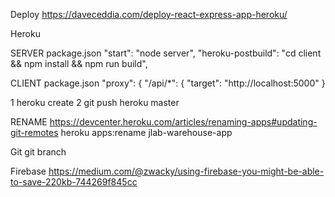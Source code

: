Deploy
https://daveceddia.com/deploy-react-express-app-heroku/

Heroku

SERVER package.json
"start": "node server",
"heroku-postbuild": "cd client && npm install && npm run build",

CLIENT package.json
"proxy": {
"/api/\*": {
"target": "http://localhost:5000"
}

1 heroku create
2 git push heroku master

RENAME
https://devcenter.heroku.com/articles/renaming-apps#updating-git-remotes
heroku apps:rename jlab-warehouse-app

Git
git branch

Firebase
https://medium.com/@zwacky/using-firebase-you-might-be-able-to-save-220kb-744269f845cc
